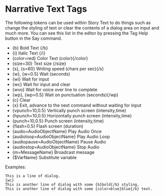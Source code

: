 # Narrative Text Tags

The following tokens can be used within Story Text to do things such as change the styling of text or clear the contents of a dialog area on input and much more. You can see this list in the editor by pressing the Tag Help button in the Say command.

* {b} Bold Text {/b}
* {i} Italic Text {/i}
* {color=red} Color Text (color){/color}
* {size=30} Text size {/size}
* {s}, {s=60} Writing speed (chars per sec){/s}
* {w}, {w=0.5} Wait (seconds)
* {wi} Wait for input
* {wc} Wait for input and clear
* {wvo} Wait for voice over line to complete
* {wp}, {wp=0.5} Wait on punctuation (seconds){/wp}
* {c} Clear
* {x} Exit, advance to the next command without waiting for input
* {vpunch=10,0.5} Vertically punch screen (intensity,time)
* {hpunch=10,0.5} Horizontally punch screen (intensity,time)
* {punch=10,0.5} Punch screen (intensity,time)
* {flash=0.5} Flash screen (duration)
* {audio=AudioObjectName} Play Audio Once
* {audioloop=AudioObjectName} Play Audio Loop
* {audiopause=AudioObjectName} Pause Audio
* {audiostop=AudioObjectName} Stop Audio
* {m=MessageName} Broadcast message
* {$VarName} Substitute variable

Examples:

```
This is a line of dialog.
{wc}
This is another line of dialog with some {b}bold{/b} styling.
This is another line of dialog with some {color=blue}blue{/b} text.
```
